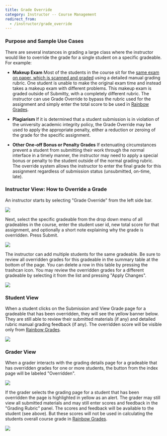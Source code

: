 ```yaml
---
title: Grade Override
category: Instructor -- Course Management
redirect_from:
  - /instructor/grade_override
---
```


### Purpose and Sample Use Cases

There are several instances in grading a large class where the
instructor would like to override the grade for a single student on a
specific gradeable.  For example:

* **Makeup Exam** Most of the students in the course sit for the [same
    exam on paper, which is scanned and graded](bulk_pdf_upload) using
    a detailed manual grading rubric.  One student is unable to make
    the original exam time and instead takes a makeup exam with
    different problems.  This makeup exam is graded outside of
    Submitty, with a completely different rubric.  The instructor can
    use Grade Override to bypass the rubric used for the assignment
    and simply enter the total score to be used in [Rainbow
    Grades](rainbow_grades).

* **Plagiarism** If it is determined that a student submission is in
    violation of the university academic integrity policy, the Grade
    Override may be used to apply the appropriate penalty, either a
    reduction or zeroing of the grade for the specific assignment.


* **Other One-off Bonus or Penalty Grades** If extenuating
    circumstances prevent a student from submitting their work through
    the normal interface in a timely manner, the instructor may need
    to apply a special bonus or penalty to the student outside of the
    normal grading rubric.  The override system allows the instructor
    to enter the final grade for this assignment regardless of
    submission status (unsubmitted, on-time, late).



### Instructor View: How to Override a Grade 

An instructor starts by selecting "Grade Override" from the left side bar.

![](/images/OverrideEmpty.png) 

Next, select the specific gradeable from the drop down menu of all
gradeables in the course, enter the student user id, new total score
for that assignment, and optionally a short note explaining why the
grade is overridden.  Press Submit.

![](/images/OverrideEntered.png)

The instructor can add multiple students for the same gradeable.  Be sure to
review all overridden grades for this gradeable in the summary table
at the bottom of the page.  You can delete a row in this table by
pressing the trashcan icon.  You may review the overridden grades for
a different gradeable by selecting it from the list and pressing
"Apply Changes".

![](/images/OverrideMultipleOther.png)

### Student View

When a student clicks on the Submission and View Grade page for a
gradeable that has been overridden, they will see the yellow banner
below.  They are still able to review their submitted materials (if
any) and detailed rubric manual grading feedback (if any).  The
overridden score will be visible only from [Rainbow
Grades](rainbow_grades).

![](/images/studentOverriden.png)


### Grader View

When a grader interacts with the grading details page for a gradeable
that has overridden grades for one or more students, the button from
the index page will be labeled "Overridden".

![](/images/TAOverriden1.png)

If the grader selects the grading page for a student that has been
overridden the page is highlighted in yellow as an alert.  The grader
may still view all submitted materials and may still enter scores and
feedback in the "Grading Rubric" panel.  The scores and feedback will
be available to the student (see above).  But these scores will not be
used in calculating the students overall course grade in [Rainbow
Grades](rainbow_grades).

![](/images/TAOverriden2.png)